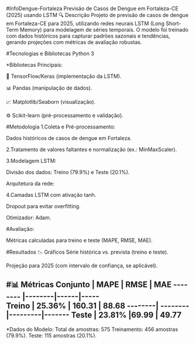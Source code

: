 #InfoDengue-Fortaleza
Previsão de Casos de Dengue em Fortaleza-CE (2025) usando LSTM
🔍 Descrição
Projeto de previsão de casos de dengue em Fortaleza-CE para 2025, utilizando redes neurais LSTM (Long Short-Term Memory) para modelagem de séries temporais. O modelo foi treinado com dados históricos para capturar padrões sazonais e tendências, gerando projeções com métricas de avaliação robustas.

#Tecnologias e Bibliotecas
Python 3

*Bibliotecas Principais:

🧠 TensorFlow/Keras (implementação da LSTM).

📊 Pandas (manipulação de dados).

📈 Matplotlib/Seaborn (visualização).

⚙️ Scikit-learn (pré-processamento e validação).

#Metodologia
1.Coleta e Pré-processamento:

Dados históricos de casos de dengue em Fortaleza.

2.Tratamento de valores faltantes e normalização (ex.: MinMaxScaler).

3.Modelagem LSTM:

Divisão dos dados: Treino (79.9%) e Teste (20.1%).

Arquitetura da rede:

4.Camadas LSTM com ativação tanh.

Dropout para evitar overfitting.

Otimizador: Adam.

#Avaliação:

Métricas calculadas para treino e teste (MAPE, RMSE, MAE).

#Resultados
📉 Gráficos
Série histórica vs. prevista (treino e teste).

Projeção para 2025 (com intervalo de confiança, se aplicável).

#📊 Métricas
Conjunto  |	MAPE  | RMSE	| MAE
--------  |--------|------|-----  
Treino	|  25.36%  |	160.31	| 88.68
--------| --------|---------|-------
Teste	  | 23.81%	|69.99	| 49.77
----------------------------------
*Dados do Modelo:
Total de amostras: 575
Treinamento: 456 amostras (79.9%).
Teste: 115 amostras (20.1%).

